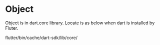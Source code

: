 # Object

Object is in dart.core library. Locate is as below when dart is installed by Fluter. 


flutter/bin/cache/dart-sdk/lib/core/
